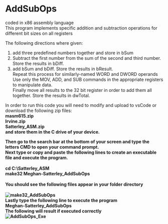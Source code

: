 # AddSubOps
coded in x86 assembly language <br/>
This program implements specific addition and subtraction operations for different bit sizes on all registers <br/>

The following directions where given:
1) add three predefined numbers together and store in bSum
2) Subtract the first number from the sum of the second and third number. Store the results in bDiff.
3) add bSum and bDiff. Store the results in bResult. <br/>
Repeat this process for similarly-named WORD and DWORD operands <br/>
Use only the MOV, ADD, and SUB commands in the appropriate registers to manipulate data. <br/>
Finally move all results to the 32 bit register in order to add them all together. Store the results in dwTotal. <br/>

In order to run this code you will need to modify and upload to vsCode or download the following zip files: <br/>
<b>masm615.zip<b/> <br/>
<b>Irvine.zip<b/> <br/>
<b>Satterley_ASM.zip<b/> <br/>
and store them in the C drive of your device. <br/> 

Then go to the search bar at the bottom of your screen and type the letters CMD to open your command prompt. <br/>
Next type or copy and paste the following lines to create an executable file and execute the program. <br/> <br/>
cd C:\Satterley_ASM <br/>
make32 Meghan-Satterley_AddSubOps <br/> <br/>
You should see the following files appear in your folder directory <br/> <br/>
![make32_AddSubOps](https://user-images.githubusercontent.com/114275745/233751881-a647e883-cfd8-4712-8357-9e915ef2c3da.png)
<br/> Lastly type the following line to execute the program <br/>
Meghan-Satterley_AddSubOps <br/>
The following will result if executed correctly <br/>
![AddSubOps_Exe](https://user-images.githubusercontent.com/114275745/233752020-96aab76d-3310-4103-8e22-6ecf04d93695.png)

